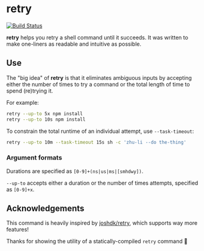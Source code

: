 # retry

[![Build Status]](https://github.com/EricCrosson/retry/actions/workflows/release.yml)

[build status]: https://github.com/EricCrosson/retry/actions/workflows/release.yml/badge.svg?event=push

**retry** helps you retry a shell command until it succeeds.
It was written to make one-liners as readable and intuitive as possible.

## Use

The "big idea" of **retry** is that it eliminates ambiguous inputs by accepting either the number of times to try a command or the total length of time to spend (re)trying it.

For example:

```bash
retry --up-to 5x npm install
retry --up-to 10s npm install
```

To constrain the total runtime of an individual attempt, use `--task-timeout`:

```bash
retry --up-to 10m --task-timeout 15s sh -c 'zhu-li --do the-thing'
```

### Argument formats

Durations are specified as `[0-9]+(ns|us|ms|[smhdwy])`.

`--up-to` accepts either a duration or the number of times attempts, specified as `[0-9]+x`.

## Acknowledgements

This command is heavily inspired by [joshdk/retry], which supports way more features!

Thanks for showing the utility of a statically-compiled `retry` command :bow:

[joshdk/retry]: https://github.com/joshdk/retry/
